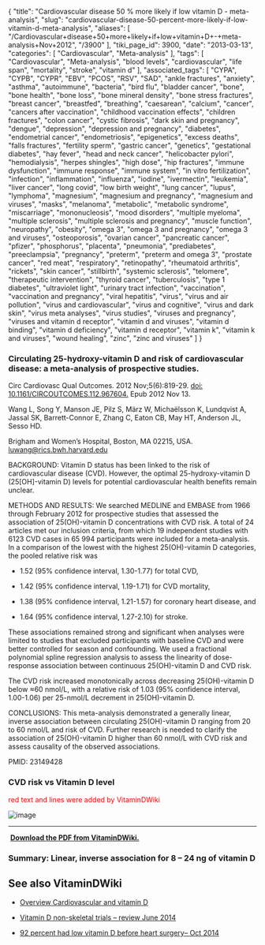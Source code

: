 {
    "title": "Cardiovascular disease 50 % more likely if low vitamin D - meta-analysis",
    "slug": "cardiovascular-disease-50-percent-more-likely-if-low-vitamin-d-meta-analysis",
    "aliases": [
        "/Cardiovascular+disease+50+more+likely+if+low+vitamin+D+-+meta-analysis+Nov+2012",
        "/3900"
    ],
    "tiki_page_id": 3900,
    "date": "2013-03-13",
    "categories": [
        "Cardiovascular",
        "Meta-analysis"
    ],
    "tags": [
        "Cardiovascular",
        "Meta-analysis",
        "blood levels",
        "cardiovascular",
        "life span",
        "mortality",
        "stroke",
        "vitamin d"
    ],
    "associated_tags": [
        "CYPA",
        "CYPB",
        "CYPR",
        "EBV",
        "PCOS",
        "RSV",
        "SAD",
        "ankle fractures",
        "anxiety",
        "asthma",
        "autoimmune",
        "bacteria",
        "bird flu",
        "bladder cancer",
        "bone",
        "bone health",
        "bone loss",
        "bone mineral density",
        "bone stress fractures",
        "breast cancer",
        "breastfed",
        "breathing",
        "caesarean",
        "calcium",
        "cancer",
        "cancers after vaccination",
        "childhood vaccination effects",
        "children fractures",
        "colon cancer",
        "cystic fibrosis",
        "dark skin and pregnancy",
        "dengue",
        "depression",
        "depression and pregnancy",
        "diabetes",
        "endometrial cancer",
        "endometriosis",
        "epigenetics",
        "excess deaths",
        "falls fractures",
        "fertility sperm",
        "gastric cancer",
        "genetics",
        "gestational diabetes",
        "hay fever",
        "head and neck cancer",
        "helicobacter pylori",
        "hemodialysis",
        "herpes shingles",
        "high dose",
        "hip fractures",
        "immune dysfunction",
        "immune response",
        "immune system",
        "in vitro fertilization",
        "infection",
        "inflammation",
        "influenza",
        "iodine",
        "ivermectin",
        "leukemia",
        "liver cancer",
        "long covid",
        "low birth weight",
        "lung cancer",
        "lupus",
        "lymphoma",
        "magnesium",
        "magnesium and pregnancy",
        "magnesium and viruses",
        "masks",
        "melanoma",
        "metabolic",
        "metabolic syndrome",
        "miscarriage",
        "mononucleosis",
        "mood disorders",
        "multiple myeloma",
        "multiple sclerosis",
        "multiple sclerosis and pregnancy",
        "muscle function",
        "neuropathy",
        "obesity",
        "omega 3",
        "omega 3 and pregnancy",
        "omega 3 and viruses",
        "osteoporosis",
        "ovarian cancer",
        "pancreatic cancer",
        "pfizer",
        "phosphorus",
        "placenta",
        "pneumonia",
        "prediabetes",
        "preeclampsia",
        "pregnancy",
        "preterm",
        "preterm and omega 3",
        "prostate cancer",
        "red meat",
        "respiratory",
        "retinopathy",
        "rheumatoid arthritis",
        "rickets",
        "skin cancer",
        "stillbirth",
        "systemic sclerosis",
        "telomere",
        "therapeutic intervention",
        "thyroid cancer",
        "tuberculosis",
        "type 1 diabetes",
        "ultraviolet light",
        "urinary tract infection",
        "vaccination",
        "vaccination and pregnancy",
        "viral hepatitis",
        "virus",
        "virus and air pollution",
        "virus and cardiovascular",
        "virus and cognitive",
        "virus and dark skin",
        "virus meta analyses",
        "virus studies",
        "viruses and pregnancy",
        "viruses and vitamin d receptor",
        "vitamin d and viruses",
        "vitamin d binding",
        "vitamin d deficiency",
        "vitamin d receptor",
        "vitamin k",
        "vitamin k and viruses",
        "wound healing",
        "zinc",
        "zinc and viruses"
    ]
}


### Circulating 25-hydroxy-vitamin D and risk of cardiovascular disease: a meta-analysis of prospective studies.

Circ Cardiovasc Qual Outcomes. 2012 Nov;5(6):819-29. [doi: 10.1161/CIRCOUTCOMES.112.967604.](https://doi.org/10.1161/CIRCOUTCOMES.112.967604.) Epub 2012 Nov 13.

Wang L, Song Y, Manson JE, Pilz S, März W, Michaëlsson K, Lundqvist A, Jassal SK, Barrett-Connor E, Zhang C, Eaton CB, May HT, Anderson JL, Sesso HD.

Brigham and Women’s Hospital, Boston, MA 02215, USA. luwang@rics.bwh.harvard.edu

BACKGROUND: Vitamin D status has been linked to the risk of cardiovascular disease (CVD). However, the optimal 25-hydroxy-vitamin D (25<span>[OH]</span>-vitamin D) levels for potential cardiovascular health benefits remain unclear.

METHODS AND RESULTS: We searched MEDLINE and EMBASE from 1966 through February 2012 for prospective studies that assessed the association of 25(OH)-vitamin D concentrations with CVD risk. A total of 24 articles met our inclusion criteria, from which 19 independent studies with 6123 CVD cases in 65 994 participants were included for a meta-analysis. In a comparison of the lowest with the highest 25(OH)-vitamin D categories, the pooled relative risk was 

* 1.52 (95% confidence interval, 1.30-1.77) for total CVD, 

* 1.42 (95% confidence interval, 1.19-1.71) for CVD mortality, 

* 1.38 (95% confidence interval, 1.21-1.57) for coronary heart disease, and 

* 1.64 (95% confidence interval, 1.27-2.10) for stroke. 

These associations remained strong and significant when analyses were limited to studies that excluded participants with baseline CVD and were better controlled for season and confounding. We used a fractional polynomial spline regression analysis to assess the linearity of dose-response association between continuous 25(OH)-vitamin D and CVD risk. 

The CVD risk increased monotonically across decreasing 25(OH)-vitamin D below ≈60 nmol/L, with a relative risk of 1.03 (95% confidence interval, 1.00-1.06) per 25-nmol/L decrement in 25(OH)-vitamin D.

CONCLUSIONS: This meta-analysis demonstrated a generally linear, inverse association between circulating 25(OH)-vitamin D ranging from 20 to 60 nmol/L and risk of CVD. Further research is needed to clarify the association of 25(OH)-vitamin D higher than 60 nmol/L with CVD risk and assess causality of the observed associations.

PMID:     23149428

### CVD risk vs Vitamin D level

<span style="color:#F00;">red text and lines were added by VitaminDWiki</span>

<img src="https://d378j1rmrlek7x.cloudfront.net/attachments/jpeg/grant-wang-cvd.jpg" alt="image">

---

 **<i class="fas fa-file-pdf" style="margin-right: 0.3em;"></i><a href="https://d378j1rmrlek7x.cloudfront.net/attachments/pdf/wang-2012.pdf">Download the PDF from VitaminDWiki.</a>** 

### Summary: Linear, inverse association for 8 – 24 ng of vitamin D

## See also VitaminDWiki

* [Overview Cardiovascular and vitamin D](/tags/overview-cardiovascular-and-vitamin-d.html)

* [Vitamin D non-skeletal trials – review June 2014](/posts/vitamin-d-non-skeletal-trials-review)

* [92 percent had low vitamin D before heart surgery– Oct 2014](/tags/92-percent-had-low-vitamin-d-before-heart-surgery-oct-2014.html)